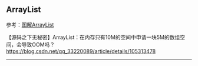 
<h2>ArrayList</h2>

参考：[图解ArrayList](https://www.jianshu.com/p/be1ff16dfcbd)

【源码之下无秘密】ArrayList：在内存只有10M的空间中申请一块5M的数组空间，会导致OOM吗？
https://blog.csdn.net/qq_33220089/article/details/105313478

-----------------------------------------------













